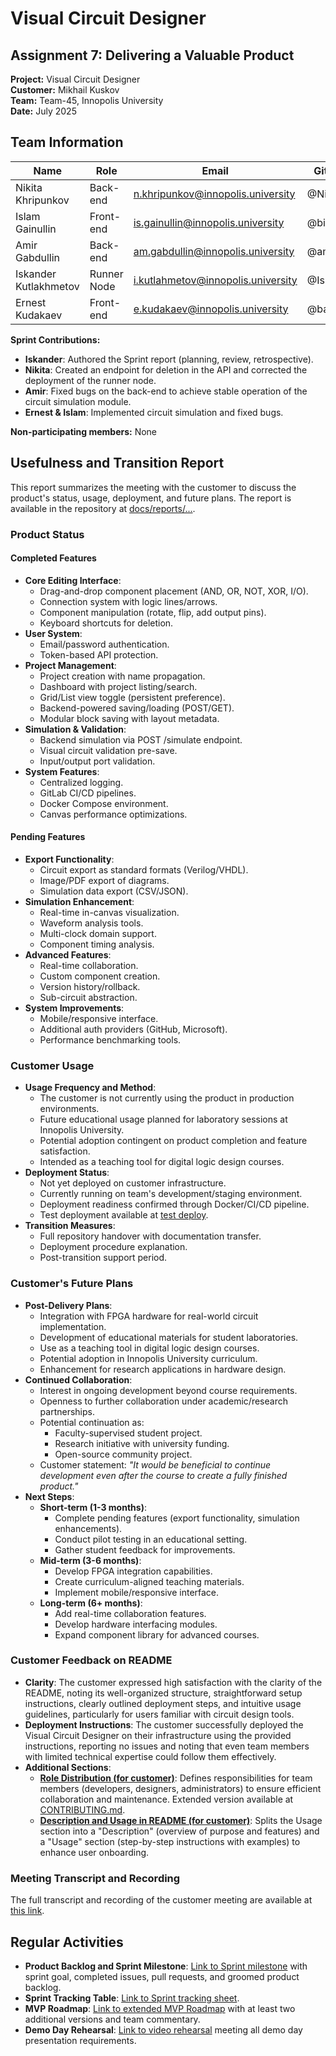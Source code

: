 # Visual Circuit Designer
## Assignment 7: Delivering a Valuable Product

**Project:** Visual Circuit Designer  
**Customer:** Mikhail Kuskov  
**Team:** Team-45, Innopolis University  
**Date:** July 2025

## Team Information

| Name                  | Role          | Email                                     | Git Username    |
|-----------------------|---------------|-------------------------------------------|-----------------|
| Nikita Khripunkov     | Back-end      | n.khripunkov@innopolis.university         | @Nikita123_321  |
| Islam Gainullin       | Front-end     | is.gainullin@innopolis.university         | @bimbiriim      |
| Amir Gabdullin        | Back-end      | am.gabdullin@innopolis.university         | @amirich6       |
| Iskander Kutlakhmetov | Runner Node   | i.kutlahmetov@innopolis.university        | @Iskan229       |
| Ernest Kudakaev       | Front-end     | e.kudakaev@innopolis.university           | @ba6kir         |

**Sprint Contributions:**
- **Iskander**: Authored the Sprint report (planning, review, retrospective).
- **Nikita**: Created an endpoint for deletion in the API and corrected the deployment of the runner node.
- **Amir**: Fixed bugs on the back-end to achieve stable operation of the circuit simulation module.
- **Ernest & Islam**: Implemented circuit simulation and fixed bugs.

**Non-participating members:** None

## Usefulness and Transition Report

This report summarizes the meeting with the customer to discuss the product's status, usage, deployment, and future plans. The report is available in the repository at [docs/reports/...](https://gitlab.pg.innopolis.university/team-45/visual-circuit-designer/-/tree/main/docs/reports?ref_type=heads).

### Product Status

#### Completed Features
- **Core Editing Interface**:
  - Drag-and-drop component placement (AND, OR, NOT, XOR, I/O).
  - Connection system with logic lines/arrows.
  - Component manipulation (rotate, flip, add output pins).
  - Keyboard shortcuts for deletion.
- **User System**:
  - Email/password authentication.
  - Token-based API protection.
- **Project Management**:
  - Project creation with name propagation.
  - Dashboard with project listing/search.
  - Grid/List view toggle (persistent preference).
  - Backend-powered saving/loading (POST/GET).
  - Modular block saving with layout metadata.
- **Simulation & Validation**:
  - Backend simulation via POST /simulate endpoint.
  - Visual circuit validation pre-save.
  - Input/output port validation.
- **System Features**:
  - Centralized logging.
  - GitLab CI/CD pipelines.
  - Docker Compose environment.
  - Canvas performance optimizations.

#### Pending Features
- **Export Functionality**:
  - Circuit export as standard formats (Verilog/VHDL).
  - Image/PDF export of diagrams.
  - Simulation data export (CSV/JSON).
- **Simulation Enhancement**:
  - Real-time in-canvas visualization.
  - Waveform analysis tools.
  - Multi-clock domain support.
  - Component timing analysis.
- **Advanced Features**:
  - Real-time collaboration.
  - Custom component creation.
  - Version history/rollback.
  - Sub-circuit abstraction.
- **System Improvements**:
  - Mobile/responsive interface.
  - Additional auth providers (GitHub, Microsoft).
  - Performance benchmarking tools.

### Customer Usage
- **Usage Frequency and Method**:
  - The customer is not currently using the product in production environments.
  - Future educational usage planned for laboratory sessions at Innopolis University.
  - Potential adoption contingent on product completion and feature satisfaction.
  - Intended as a teaching tool for digital logic design courses.
- **Deployment Status**:
  - Not yet deployed on customer infrastructure.
  - Currently running on team's development/staging environment.
  - Deployment readiness confirmed through Docker/CI/CD pipeline.
  - Test deployment available at [test deploy](http://85.198.81.168/).
- **Transition Measures**:
  - Full repository handover with documentation transfer.
  - Deployment procedure explanation.
  - Post-transition support period.

### Customer's Future Plans
- **Post-Delivery Plans**:
  - Integration with FPGA hardware for real-world circuit implementation.
  - Development of educational materials for student laboratories.
  - Use as a teaching tool in digital logic design courses.
  - Potential adoption in Innopolis University curriculum.
  - Enhancement for research applications in hardware design.
- **Continued Collaboration**:
  - Interest in ongoing development beyond course requirements.
  - Openness to further collaboration under academic/research partnerships.
  - Potential continuation as:
    - Faculty-supervised student project.
    - Research initiative with university funding.
    - Open-source community project.
  - Customer statement: *"It would be beneficial to continue development even after the course to create a fully finished product."*
- **Next Steps**:
  - **Short-term (1-3 months)**:
    - Complete pending features (export functionality, simulation enhancements).
    - Conduct pilot testing in an educational setting.
    - Gather student feedback for improvements.
  - **Mid-term (3-6 months)**:
    - Develop FPGA integration capabilities.
    - Create curriculum-aligned teaching materials.
    - Implement mobile/responsive interface.
  - **Long-term (6+ months)**:
    - Add real-time collaboration features.
    - Develop hardware interfacing modules.
    - Expand component library for advanced courses.

### Customer Feedback on README
- **Clarity**: The customer expressed high satisfaction with the clarity of the README, noting its well-organized structure, straightforward setup instructions, clearly outlined deployment steps, and intuitive usage guidelines, particularly for users familiar with circuit design tools.
- **Deployment Instructions**: The customer successfully deployed the Visual Circuit Designer on their infrastructure using the provided instructions, reporting no issues and noting that even team members with limited technical expertise could follow them effectively.
- **Additional Sections**:
  - **[Role Distribution (for customer)](https://gitlab.pg.innopolis.university/team-45/visual-circuit-designer/-/blob/main/README.md?ref_type=heads#-team-members-)**: Defines responsibilities for team members (developers, designers, administrators) to ensure efficient collaboration and maintenance. Extended version available at [CONTRIBUTING.md](https://gitlab.pg.innopolis.university/team-45/visual-circuit-designer/-/blob/main/docs/development/CONTRIBUTING.md#--team-members-and-contributions--).
  - **[Description and Usage in README (for customer)](https://gitlab.pg.innopolis.university/team-45/visual-circuit-designer/blob/main/README.md#description-and-usage)**: Splits the Usage section into a "Description" (overview of purpose and features) and a "Usage" section (step-by-step instructions with examples) to enhance user onboarding.

### Meeting Transcript and Recording
The full transcript and recording of the customer meeting are available at [this link](https://www.dropbox.com/scl/fi/073rozopcxjrhtm5umz04/FeedBack.mp4?rlkey=h9rns9246ya1i1xzotu5shlif&st=bgwlb548&dl=0).

## Regular Activities
- **Product Backlog and Sprint Milestone**: [Link to Sprint milestone](https://gitlab.pg.innopolis.university/team-45/visual-circuit-designer/-/milestones/4#tab-issues) with sprint goal, completed issues, pull requests, and groomed product backlog.
- **Sprint Tracking Table**: [Link to Sprint tracking sheet](https://docs.google.com/spreadsheets/d/1SGbc4nW3ZNP6p4rJFL7kns3ftsbBbcRCNFcaKKOpOF8/edit?pli=1&gid=0#gid=0).
- **MVP Roadmap**: [Link to extended MVP Roadmap](https://docs.google.com/spreadsheets/d/1SGbc4nW3ZNP6p4rJFL7kns3ftsbBbcRCNFcaKKOpOF8/edit?pli=1&gid=725595302#gid=725595302) with at least two additional versions and team commentary.
- **Demo Day Rehearsal**: [Link to video rehearsal](https://www.dropbox.com/scl/fi/tzv669acdxpt1kjk0al8t/SomeDiscussion.mp4?rlkey=vs01gxb9g8srxq2kwdtowrtrk&st=9bt2rdyh&dl=0) meeting all demo day presentation requirements.